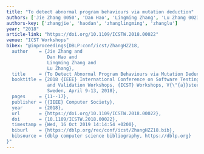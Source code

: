 ```yaml
---
title: "To detect abnormal program behaviours via mutation deduction"
authors: ['Jie Zhang 0050', 'Dan Hao', 'Lingming Zhang', 'Lu Zhang 0023']
authors-key: ['zhangjie', 'haodan', 'zhanglingming', 'zhanglu']
year: "2018"
article-link: "https://doi.org/10.1109/ICSTW.2018.00022"
venue: "ICST Workshops"
bibex: "@inproceedings{DBLP:conf/icst/ZhangHZZ18,
  author    = {Jie Zhang and
               Dan Hao and
               Lingming Zhang and
               Lu Zhang},
  title     = {To Detect Abnormal Program Behaviours via Mutation Deduction},
  booktitle = {2018 {IEEE} International Conference on Software Testing, Verification
               and Validation Workshops, {ICST} Workshops, V{\"{a}}ster{\aa}s,
               Sweden, April 9-13, 2018},
  pages     = {11--17},
  publisher = {{IEEE} Computer Society},
  year      = {2018},
  url       = {https://doi.org/10.1109/ICSTW.2018.00022},
  doi       = {10.1109/ICSTW.2018.00022},
  timestamp = {Wed, 16 Oct 2019 14:14:54 +0200},
  biburl    = {https://dblp.org/rec/conf/icst/ZhangHZZ18.bib},
  bibsource = {dblp computer science bibliography, https://dblp.org}
}"
---
```

